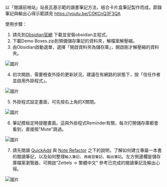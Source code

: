 以「閱讀前哨站」站長瓦基示範的讀書筆記方法，結合卡片盒筆記製作而成。節錄筆記與輸出心得示範請見   https://youtu.be/C0KCnQ3F3QA

使用步驟：

1. 請先到[Obsidian官網](https://obsidian.md/) 下載並安裝obsidian主程式。
2. 下載Demo Boxes.zip到預備儲存筆記的資料夾，解檔案解壓縮。
3. 由Obsidian啟動選單，選擇「開啟資料夾為儲存庫」，開啟剛才解壓縮的資料夾。

![圖片](https://github.com/SCgeeker/obsidian-buttom-up-note/assets/7576931/491fd1a1-b0ac-420f-b277-00c1f028a101)

4. 初次開啟，需要檢查外掛的更新狀況，建議在有網路的狀態下，按「信任作者並啟用外掛程式」。

![圖片](https://github.com/SCgeeker/obsidian-buttom-up-note/assets/7576931/ba09a844-cb2a-4968-ade5-86213342ee34)

5. 外掛程式設定畫面，可先按右上角的X關閉。

![圖片](https://github.com/SCgeeker/obsidian-buttom-up-note/assets/7576931/8c79ac31-af1e-42d4-ac70-027ba2e93064)

6. 筆記模板定時提醒畫面。這與外掛程式Reminder有關，每次打開儲存庫都會看到，直接按"Mute"跳過。

![圖片](https://github.com/SCgeeker/obsidian-buttom-up-note/assets/7576931/75c27a0c-0bbe-4216-b9bc-f8fd231b1205)

7. 請先閱讀 [QuickAdd](https://github.com/chhoumann/quickadd) 與 [Note Refactor](https://github.com/lynchjames/note-refactor-obsidian) 之下的說明，了解如何建立專屬一本書的閱讀筆記，以及如何整理`輸入筆記`、`再複習筆記`、`輸出筆記`。左方側邊欄是儲存庫檔案瀏覽器，可開啟”Zettels -> 繁體中文" 參考已完成的閱讀筆記及輸出心得。

![圖片](https://github.com/SCgeeker/obsidian-buttom-up-note/assets/7576931/a69ef8e6-d80d-4427-a8a5-9aab90b6cc04)
